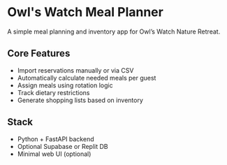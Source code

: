 # Owl's Watch Meal Planner

A simple meal planning and inventory app for Owl’s Watch Nature Retreat.

## Core Features

- Import reservations manually or via CSV
- Automatically calculate needed meals per guest
- Assign meals using rotation logic
- Track dietary restrictions
- Generate shopping lists based on inventory

## Stack

- Python + FastAPI backend
- Optional Supabase or Replit DB
- Minimal web UI (optional)
